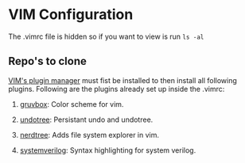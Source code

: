 # VIM Configuration
The .vimrc file is hidden so if you want to view is run `ls -al`

## Repo's to clone
[VIM's plugin manager](https://github.com/junegunn/vim-plug) must fist be
installed to then install all following plugins. Following are the plugins
already set up inside the .vimrc:

1. [gruvbox](https://github.com/morhetz/gruvbox.git): Color scheme for vim.

2. [undotree](https://github.com/mbbill/undotree.git): Persistant undo and
undotree.

3. [nerdtree](https://github.com/preservim/nerdtree): Adds file system explorer
in vim.

3. [systemverilog](https://github.com/nachumk/systemverilog.vim.git): Syntax
highlighting for system verilog.



